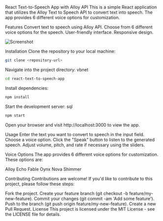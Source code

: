 React Text-to-Speech App with Alloy API
This is a simple React application that utilizes the Alloy Text to Speech API to convert text into speech. The app provides 6 different voice options for customization.

Features
Convert text to speech using Alloy API.
Choose from 6 different voice options for the speech.
User-friendly interface.
Responsive design.


![Screenshot]()

Installation
Clone the repository to your local machine:
```bash
git clone <repository-url>
```

Navigate into the project directory:
vbnet
```bash
cd react-text-to-speech-app
```
Install dependencies:
```bash
npm install
```
Start the development server:
sql
```bash
npm start
```
Open your browser and visit http://localhost:3000 to view the app.


Usage
Enter the text you want to convert to speech in the input field.
Choose a voice option.
Click the "Speak" button to listen to the generated speech.
Adjust volume, pitch, and rate if necessary using the sliders.

Voice Options
The app provides 6 different voice options for customization. These options are:

Alloy
Echo
Fable
Oynx
Nova
Shimmer


Contributing
Contributions are welcome! If you'd like to contribute to this project, please follow these steps:

Fork the project.
Create your feature branch (git checkout -b feature/my-new-feature).
Commit your changes (git commit -am 'Add some feature').
Push to the branch (git push origin feature/my-new-feature).
Create a new Pull Request.
License
This project is licensed under the MIT License - see the LICENSE file for details.

